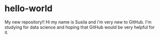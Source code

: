 # hello-world
My new repository!!
Hi my name is Susila and i'm very new to GitHub. 
I'm studying for data science and hoping that GitHub would be very helpful for it.
